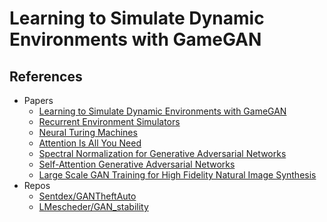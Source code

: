 # Learning to Simulate Dynamic Environments with GameGAN

## References
- Papers
  - [Learning to Simulate Dynamic Environments with GameGAN](https://arxiv.org/abs/2005.12126)<br>
  - [Recurrent Environment Simulators](https://arxiv.org/abs/1704.02254)<br>
  - [Neural Turing Machines](https://arxiv.org/abs/1410.5401)<br>
  - [Attention Is All You Need](https://arxiv.org/abs/1706.03762)<br>
  - [Spectral Normalization for Generative Adversarial Networks](https://arxiv.org/abs/1802.05957)<br>
  - [Self-Attention Generative Adversarial Networks](https://arxiv.org/abs/1805.08318)<br>
  - [Large Scale GAN Training for High Fidelity Natural Image Synthesis](https://arxiv.org/abs/1809.11096)<br>
- Repos
  - [Sentdex/GANTheftAuto](https://github.com/Sentdex/GANTheftAuto)<br>
  - [LMescheder/GAN_stability](https://github.com/LMescheder/GAN_stability)<br>